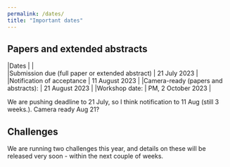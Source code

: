 ```yaml
---
permalink: /dates/
title: "Important dates"
---
```


## Papers and extended abstracts

|Dates       |       |      
|Submission due (full paper or extended abstract) | 21 July 2023 |
|Notification of acceptance | 11 August 2023 | 
|Camera-ready (papers and abstracts): | 21 August 2023 | 
|Workshop date: | PM, 2 October 2023 | 

We are pushing deadline to 21 July, so I think notification to 11 Aug (still 3 weeks.). Camera ready Aug 21?

## Challenges

We are running two challenges this year, and details on these will be released very soon - within the next couple of weeks.

